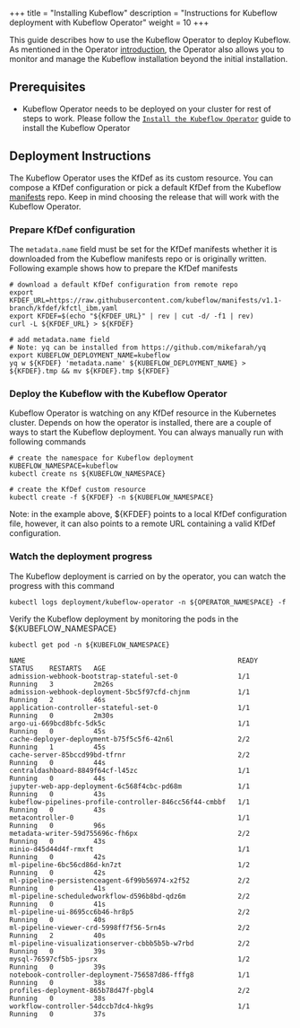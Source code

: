 +++
title = "Installing Kubeflow"
description = "Instructions for Kubeflow deployment with Kubeflow Operator"
weight = 10
+++

This guide describes how to use the Kubeflow Operator to deploy Kubeflow. As mentioned in the Operator [introduction](/docs/methods/operator/introduction.md), the Operator also allows you to monitor and manage the Kubeflow installation beyond the initial installation.

## Prerequisites

* Kubeflow Operator needs to be deployed on your cluster for rest of steps to work. Please follow the [`Install the Kubeflow Operator`](/docs/methods/operator/install-operator) guide to install the Kubeflow Operator

## Deployment Instructions

The Kubeflow Operator uses the KfDef as its custom resource. You can compose a KfDef configuration or pick a default KfDef from the Kubeflow [manifests](https://github.com/kubeflow/manifests/tree/master/kfdef) repo. Keep in mind choosing the release that will work with the Kubeflow Operator.

### Prepare KfDef configuration

The `metadata.name` field must be set for the KfDef manifests whether it is downloaded from the Kubeflow manifests repo or is originally written. Following example shows how to prepare the KfDef manifests

```shell
# download a default KfDef configuration from remote repo
export KFDEF_URL=https://raw.githubusercontent.com/kubeflow/manifests/v1.1-branch/kfdef/kfctl_ibm.yaml
export KFDEF=$(echo "${KFDEF_URL}" | rev | cut -d/ -f1 | rev)
curl -L ${KFDEF_URL} > ${KFDEF}

# add metadata.name field
# Note: yq can be installed from https://github.com/mikefarah/yq
export KUBEFLOW_DEPLOYMENT_NAME=kubeflow
yq w ${KFDEF} 'metadata.name' ${KUBEFLOW_DEPLOYMENT_NAME} > ${KFDEF}.tmp && mv ${KFDEF}.tmp ${KFDEF}
```

### Deploy the Kubeflow with the Kubeflow Operator

Kubeflow Operator is watching on any KfDef resource in the Kubernetes cluster. Depends on how the operator is installed, there are a couple of ways to start the Kubeflow deployment. You can always manually run with following commands

```shell
# create the namespace for Kubeflow deployment
KUBEFLOW_NAMESPACE=kubeflow
kubectl create ns ${KUBEFLOW_NAMESPACE}

# create the KfDef custom resource
kubectl create -f ${KFDEF} -n ${KUBEFLOW_NAMESPACE}
```

Note: in the example above, ${KFDEF} points to a local KfDef configuration file, however, it can also points to a remote URL containing a valid KfDef configuration.

### Watch the deployment progress

The Kubeflow deployment is carried on by the operator, you can watch the progress with this command

```shell
kubectl logs deployment/kubeflow-operator -n ${OPERATOR_NAMESPACE} -f
```

Verify the Kubeflow deployment by monitoring the pods in the ${KUBEFLOW_NAMESPACE}

```shell
kubectl get pod -n ${KUBEFLOW_NAMESPACE}

NAME                                                     READY   STATUS    RESTARTS   AGE
admission-webhook-bootstrap-stateful-set-0               1/1     Running   3          2m26s
admission-webhook-deployment-5bc5f97cfd-chjnm            1/1     Running   2          46s
application-controller-stateful-set-0                    1/1     Running   0          2m30s
argo-ui-669bcd8bfc-5dk5c                                 1/1     Running   0          45s
cache-deployer-deployment-b75f5c5f6-42n6l                2/2     Running   1          45s
cache-server-85bccd99bd-tfrnr                            2/2     Running   0          44s
centraldashboard-8849f64cf-l45zc                         1/1     Running   0          44s
jupyter-web-app-deployment-6c568f4cbc-pd68m              1/1     Running   0          43s
kubeflow-pipelines-profile-controller-846cc56f44-cmbbf   1/1     Running   0          43s
metacontroller-0                                         1/1     Running   0          96s
metadata-writer-59d755696c-fh6px                         2/2     Running   0          43s
minio-d45d44d4f-rmxft                                    1/1     Running   0          42s
ml-pipeline-6bc56cd86d-kn7zt                             1/2     Running   0          42s
ml-pipeline-persistenceagent-6f99b56974-x2f52            2/2     Running   0          41s
ml-pipeline-scheduledworkflow-d596b8bd-qdz6m             2/2     Running   0          41s
ml-pipeline-ui-8695cc6b46-hr8p5                          2/2     Running   0          40s
ml-pipeline-viewer-crd-5998ff7f56-5rn4s                  2/2     Running   2          40s
ml-pipeline-visualizationserver-cbbb5b5b-w7rbd           2/2     Running   0          39s
mysql-76597cf5b5-jpsrx                                   1/2     Running   0          39s
notebook-controller-deployment-756587d86-fffg8           1/1     Running   0          38s
profiles-deployment-865b78d47f-pbgl4                     2/2     Running   0          38s
workflow-controller-54dccb7dc4-hkg9s                     1/1     Running   0          37s
```
